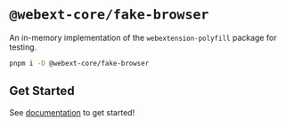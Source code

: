 # `@webext-core/fake-browser`

An in-memory implementation of the `webextension-polyfill` package for testing.

```bash
pnpm i -D @webext-core/fake-browser
```

## Get Started

See [documentation](https://webext-core.aklinker1.io/messaging) to get started!
